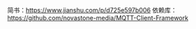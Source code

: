 简书：https://www.jianshu.com/p/d725e597b006
依赖库： https://github.com/novastone-media/MQTT-Client-Framework 
